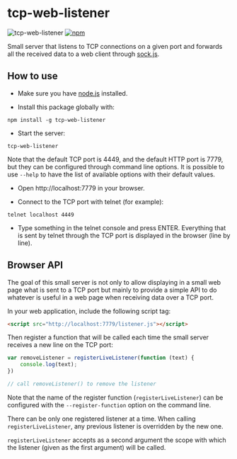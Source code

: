 # tcp-web-listener

![tcp-web-listener](https://github.com/AmadeusITGroup/Assistive-Webdriver/workflows/tcp-web-listener/badge.svg?branch=master&event=push)
[![npm](https://img.shields.io/npm/v/tcp-web-listener)](https://www.npmjs.com/package/tcp-web-listener)

Small server that listens to TCP connections on a given port and forwards all the received data to a web client through [sock.js](https://github.com/sockjs/sockjs-client).

## How to use

- Make sure you have [node.js](https://nodejs.org/) installed.

- Install this package globally with:

```
npm install -g tcp-web-listener
```

- Start the server:

```
tcp-web-listener
```

Note that the default TCP port is 4449, and the default HTTP port is 7779, but they can be configured through command line options. It is possible to use `--help` to have the list of available options with their default values.

- Open http://localhost:7779 in your browser.

- Connect to the TCP port with telnet (for example):

```
telnet localhost 4449
```

- Type something in the telnet console and press ENTER. Everything that is sent by telnet through the TCP port is displayed in the browser (line by line).

## Browser API

The goal of this small server is not only to allow displaying in a small web page what is sent to a TCP port but mainly to provide a simple API to do whatever is useful in a web page when receiving data over a TCP port.

In your web application, include the following script tag:

```html
<script src="http://localhost:7779/listener.js"></script>
```

Then register a function that will be called each time the small server receives a new line on the TCP port:

```js
var removeListener = registerLiveListener(function (text) {
    console.log(text);
})

// call removeListener() to remove the listener
```

Note that the name of the register function (`registerLiveListener`) can be configured with the `--register-function` option on the command line.

There can be only one registered listener at a time. When calling `registerLiveListener`, any previous listener is overridden by the new one.

`registerLiveListener` accepts as a second argument the scope with which the listener (given as the first argument) will be called.
